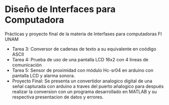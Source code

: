 # Diseño de Interfaces para Computadora
Prácticas y proyecto final de la materia de Interfases para computadoras FI UNAM

 - Tarea 3: Conversor de cadenas de texto a su equivalente en coódigo ASCII
 - Tarea 4: Prueba de uso de una pantalla LCD 16x2 con 4 lineas de comunicación
 - Tarea 5: Sensor de proximidad con módulo Hc-sr04 en arduino con pantalla LCD y alarma sonora.
 - Proyecto Final: Se presenta un convertidor analogico digital de una señal capturada con arduino a traves del puerto añalogico para después realizar la conversion con un programa desarrollado en MATLAB y su respectiva presentacion de datos y errores.
